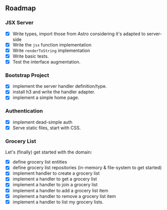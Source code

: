 ## Roadmap

### JSX Server

- [x] Write types, import those from Astro considering it's adapted to server-side
- [x] Write the `jsx` function implementation
- [x] Write `renderToString` implementation
- [x] Write basic tests.
- [x] Test the interface augmentation.

### Bootstrap Project

- [x] implement the server handler definition/type.
- [x] install h3 and write the handler adapter.
- [x] implement a simple home page.

### Authentication

- [x] implement dead-simple auth
- [x] Serve static files, start with CSS.

### Grocery List

Let's (finally) get started with the domain:

- [x] define grocery list entities
- [x] define grocery list repositories (in-memory & file-system to get started)
- [x] implement handler to create a grocery list
- [x] implement a handler to get a grocery list
- [x] implement a handler to join a grocery list
- [x] implement a handler to add a grocery list item
- [x] implement a handler to remove a grocery list item
- [x] implement a handler to list my grocery lists.
